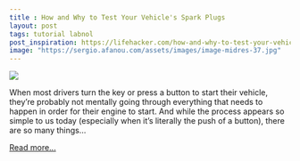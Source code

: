 ```yaml
---
title : How and Why to Test Your Vehicle's Spark Plugs
layout: post
tags: tutorial labnol
post_inspiration: https://lifehacker.com/how-and-why-to-test-your-vehicles-spark-plugs-1846611390
image: "https://sergio.afanou.com/assets/images/image-midres-37.jpg"
---
```


<img src="https://i.kinja-img.com/gawker-media/image/upload/s--RfRLQ5kI--/c_fit,fl_progressive,q_80,w_636/k9q1gxim4fni0wyxkpya.jpg" /><p>When most drivers turn the key or press a button to start their vehicle, they’re probably not mentally going through everything that needs to happen in order for their engine to start. And while the process appears so simple to us today (especially when it’s literally the push of a button), there are so many things…</p><p><a href="https://lifehacker.com/how-and-why-to-test-your-vehicles-spark-plugs-1846611390">Read more...</a></p>